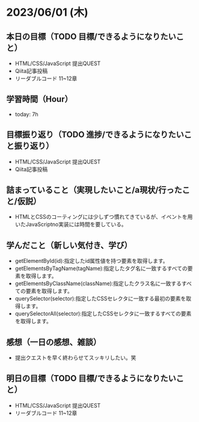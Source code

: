 # 2023/06/01 (木)

## 本日の目標（TODO 目標/できるようになりたいこと）

- HTML/CSS/JavaScript 提出QUEST
- Qiita記事投稿
- リーダブルコード 11~12章

## 学習時間（Hour）

- today: 7h

## 目標振り返り（TODO 進捗/できるようになりたいこと振り返り）

- HTML/CSS/JavaScript 提出QUEST
- Qiita記事投稿

## 詰まっていること（実現したいこと/a現状/行ったこと/仮説）

- HTMLとCSSのコーティングには少しずつ慣れてきているが、イベントを用いたJavaScriptno実装には時間を要している。

## 学んだこと（新しい気付き、学び）

- getElementById(id):指定したid属性値を持つ要素を取得します。
- getElementsByTagName(tagName):指定したタグ名に一致するすべての要素を取得します。
- getElementsByClassName(className):指定したクラス名に一致するすべての要素を取得します。
- querySelector(selector):指定したCSSセレクタに一致する最初の要素を取得します。
- querySelectorAll(selector):指定したCSSセレクタに一致するすべての要素を取得します。

## 感想（一日の感想、雑談）

- 提出クエストを早く終わらせてスッキリしたい。笑

## 明日の目標（TODO 目標/できるようになりたいこと）

- HTML/CSS/JavaScript 提出QUEST
- リーダブルコード 11~12章